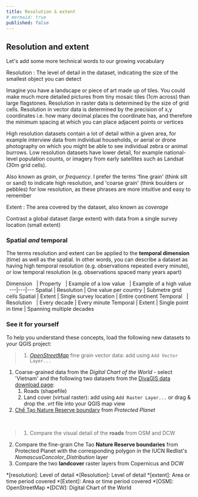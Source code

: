 ```yaml
---
title: Resolution & extent
# mermaid: true
published: false
---
```


## Resolution and extent

Let's add some more technical words to our growing vocabulary

Resolution
: The level of detail in the dataset, indicating the size of the smallest object you can detect

Imagine you have a landscape or piece of art made up of tiles.  You could make much more detailed pictures from tiny mosaic tiles (1cm across) than large flagstones.  Resolution in raster data is determined by the size of grid cells.  Resolution in vector data is determined by the precision of x,y coordinates i.e. how many decimal places the coordinate has, and therefore the minimum spacing at which you can place adjacent points or vertices

High resolution datasets contain a lot of detail within a given area, for example interview data from individual households, or aerial or drone photography on which you might be able to see individual zebra or animal burrows.  Low resolution datasets have lower detail, for example national-level population counts, or imagery from early satellites such as Landsat (30m grid cells). 

Also known as *grain*, or *frequency*.  I prefer the terms 'fine grain' (think silt or sand) to indicate high resolution, and 'coarse grain' (think boulders or pebbles) for low resolution, as these phrases are more intuitive and easy to remember

Extent
: The area covered by the dataset, also known as *coverage*

Contrast a global dataset (large extent) with data from a single survey location (small extent)


### Spatial *and* temporal 

The terms resolution and extent can be applied to the **temporal dimension** (time) as well as the spatial.  In other words, you can describe a dataset as having high temporal resolution (e.g. observations repeated every minute), or low temporal resolution (e.g. observations spaced many years apart)

Dimension  &nbsp; | Property  &nbsp; | Example of a low value &nbsp; | Example of a high value &nbsp; 
---|---|---
Spatial | Resolution | One value per country | Submetre grid cells
Spatial  | Extent | Single survey location | Entire continent
Temporal &nbsp; | Resolution &nbsp; | Every decade | Every minute
Temporal | Extent | Single point in time | Spanning multiple decades


### See it for yourself

To help you understand these concepts, load the following new datasets to your QGIS project:

> 1. <a href="{{site.baseurl}}/src/datasets/OpenStreetMap_CheTao.osm" download>*OpenStreetMap*</a> fine grain vector data: add using `Add Vector Layer...`
1. Coarse-grained data from the *Digital Chart of the World* - select 'Vietnam' and the following two datasets from the [DivaGIS data download page](https://diva-gis.org/gdata):
   1. Roads (shapefile)
   2. Land cover (virtual raster): add using `Add Raster Layer...` or drag & drop the *.vrt* file into your QGIS map view
2. [Chế Tạo Nature Reserve boundary](https://www.protectedplanet.net/555594126) from *Protected Planet*

<br>

> 1. Compare the visual detail of the **roads** from OSM and DCW
2. Compare the fine-grain Che Tao **Nature Reserve boundaries** from Protected Planet with the corresponding polygon in the IUCN Redlist's *NomascusConcolor_Distribution* layer
3. Compare the two **landcover** raster layers from Copernicus and DCW


<!-- 2. Natural Earth -->
<!-- Information about [Natural Earth](http://www.naturalearthdata.com/) -->


<!-- ### Discuss

> How would you describe this in your own words?  Share below?  Give examples? -->


*[resolution]: Level of detail
*[Resolution]: Level of detail
*[extent]: Area or time period covered
*[Extent]: Area or time period covered
*[OSM]: OpenStreetMap
*[DCW]: Digital Chart of the World

